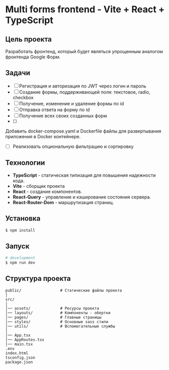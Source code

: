 # Multi forms frontend - Vite + React + TypeScript

## Цель проекта

Разработать фронтенд, который будет являться упрощенным аналогом фронтенда Google Форм.

## Задачи

- [ ] Регистрация и авторизация по JWT через логин и пароль
- [ ] Cоздание формы, поддерживающей поля: текстовое, radio, checkbox
- [ ] Получение, изменение и удаление формы по id
- [ ] Отправка ответа на форму по id
- [ ] Получение всех своих созданных форм
- [ ] 
Добавить docker-compose.yaml и Dockerfile файлы для развертывания приложения в Docker контейнере.
- [ ] Реализовать опциональную фильтрацию и сортировку

## Технологии

- **TypeScript** - статическая типизация для повышения надежности кода.
- **Vite** - сборщик проекта
- **React** - создание компонентов.
- **React-Query** -  управление и кэширование состояния сервера.
- **React-Router-Dom** - маршрутизация страниц.

## Установка

```bash
$ npm install
```

## Запуск

```bash
# development
$ npm run dev
```

## Структура проекта

```
public/                 # Статические файлы проекта
│
src/
│
│── assets/             # Ресурсы проекта
│── layouts/            # Компоненты - обертки
│── pages/              # Главные страницы
│── styles/             # Основные sass стили
│── utils/              # Вспомогательные службы
│
│── App.tsx
│── AppRoutes.tsx
│── main.tsx
.env
index.html
tsconfig.json
package.json
```